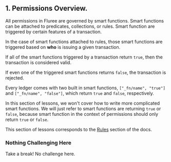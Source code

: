 ## 1. Permissions Overview.

All permissions in Fluree are governed by smart functions. Smart functions can be attached to predicates, collections, or rules. Smart function are triggered by certain features of a transaction. 

In the case of smart functions attached to rules, those smart functions are triggered based on **who** is issuing a given transaction.

If all of the smart functions triggered by a transaction return `true`, then the transaction is considered valid. 

If even one of the triggered smart functions returns `false`, the transaction is rejected. 

Every ledger comes with two built in smart functions, `["_fn/name", "true"]` and `["_fn/name", "false"]`, which return `true` and `false`, respectively. 

In this section of lessons, we won't cover how to write more complicated smart functions. We will just refer to smart functions are returning `true` or `false`, because smart function in the context of permissions should only return `true` or `false`.

This section of lessons corresponds to the <a href="/docs/smart-functions/rules" target="_blank">Rules</a> section of the docs.

<div class="challenge">
<h3>Nothing Challenging Here</h3>
<p>Take a break! No challenge here.</p>
</div>